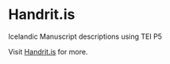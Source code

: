 # Handrit.is
Icelandic Manuscript descriptions using TEI P5 

Visit [Handrit.is](https://handrit.is) for more.  
